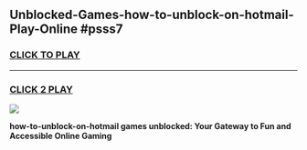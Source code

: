 
## Unblocked-Games-how-to-unblock-on-hotmail-Play-Online #psss7
<h3>
<a href="https://news.freeplayer.one?title=how-to-unblock-on-hotmail&ref=3">CLICK TO PLAY</a></h3>
<hr>

<h3>
<a href="https://news.freeplayer.one?title=how-to-unblock-on-hotmail&ref=3">CLICK 2 PLAY</a>
  
</h3>

<a href="https://news.freeplayer.one?title=how-to-unblock-on-hotmail&ref=3"><img src="https://clearcache.store/games.png"></a>


**how-to-unblock-on-hotmail games unblocked: Your Gateway to Fun and Accessible Online Gaming**
